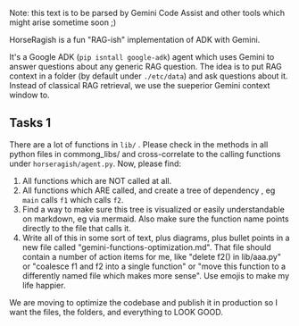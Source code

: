 Note: this text is to be parsed by Gemini Code Assist and other tools which might arise sometime soon ;)

HorseRagish is a fun "RAG-ish" implementation of ADK with Gemini.

It's a Google ADK (`pip isntall google-adk`) agent which uses Gemini to answer questions about any generic RAG question.
The idea is to put RAG context in a folder (by default under `./etc/data`) and ask questions about it.
Instead of classical RAG retrieval, we use the sueperior Gemini context window to.


## Tasks 1

There are a lot of functions in `lib/` . Please check in the methods in all python files in commong_libs/ and
cross-correlate to the calling functions under `horseragish/agent.py`. Now, please find:

1. All functions which are NOT called at all.
2. All functions which ARE called, and create a tree of dependency , eg `main` calls `f1` which calls `f2`.
3. Find a way to make sure this tree is visualized or easily understandable on markdown, eg via mermaid. Also make sure the function name points directly to the file that calls it.
4. Write all of this in some sort of text, plus diagrams, plus bullet points in a new file called "gemini-functions-optimization.md". That file should contain a number of action items for me, like "delete f2() in lib/aaa.py" or "coalesce f1 and f2 into a single function" or "move this function to a differently named file which makes more sense". Use emojis to make my life happier.

We are moving to optimize the codebase and publish it in production so I want the files, the folders, and everything to LOOK GOOD.

